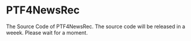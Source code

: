 # PTF4NewsRec
The Source Code of PTF4NewsRec.
The source code will be released in a weeek. Please wait for a moment.
